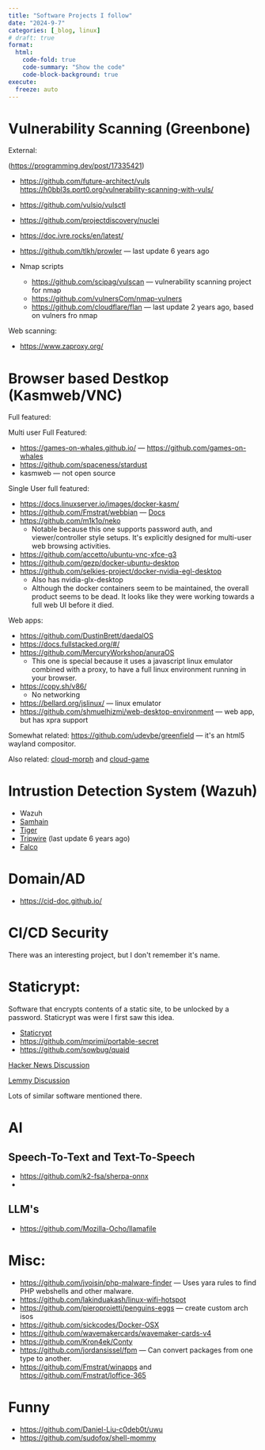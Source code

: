 ```yaml
---
title: "Software Projects I follow"
date: "2024-9-7"
categories: [_blog, linux]
# draft: true
format:
  html:
    code-fold: true
    code-summary: "Show the code"
    code-block-background: true
execute:
  freeze: auto
---
```



# Vulnerability Scanning (Greenbone)

External:

(<https://programming.dev/post/17335421>)

* <https://github.com/future-architect/vuls> <https://h0bbl3s.port0.org/vulnerability-scanning-with-vuls/>
* <https://github.com/vulsio/vulsctl>
* <https://github.com/projectdiscovery/nuclei>
* <https://doc.ivre.rocks/en/latest/>
* <https://github.com/tlkh/prowler> — last update 6 years ago

* Nmap scripts
    * <https://github.com/scipag/vulscan> — vulnerability scanning project for nmap
    * <https://github.com/vulnersCom/nmap-vulners>
    * <https://github.com/cloudflare/flan> — last update 2 years ago, based on vulners fro nmap


Web scanning:

* <https://www.zaproxy.org/>


# Browser based Destkop (Kasmweb/VNC)

Full featured: 

Multi user Full Featured:

* <https://games-on-whales.github.io/> — <https://github.com/games-on-whales>
* <https://github.com/spaceness/stardust>
* kasmweb — not open source


Single User full featured: 

* <https://docs.linuxserver.io/images/docker-kasm/>
* <https://github.com/Fmstrat/webbian> — [Docs](https://nowsci.com/webbian/)
* <https://github.com/m1k1o/neko>
  - Notable because this one supports password auth, and viewer/controller style setups. It's explicitly designed for multi-user web browsing activities.
* <https://github.com/accetto/ubuntu-vnc-xfce-g3>
* <https://github.com/gezp/docker-ubuntu-desktop>
* <https://github.com/selkies-project/docker-nvidia-egl-desktop>
  - Also has nvidia-glx-desktop
  - Although the docker containers seem to be maintained, the overall product seems to be dead. It looks like they were working towards a full web UI before it died.

Web apps:

* <https://github.com/DustinBrett/daedalOS>
* <https://docs.fullstacked.org/#/>
* <https://github.com/MercuryWorkshop/anuraOS>
    - This one is special because it uses a javascript linux emulator combined with a proxy, to have a full linux environment running in your browser.
* <https://copy.sh/v86/>
  - No networking
* <https://bellard.org/jslinux/> — linux emulator
* <https://github.com/shmuelhizmi/web-desktop-environment> — web app, but has xpra support


Somewhat related: <https://github.com/udevbe/greenfield> — it's an html5 wayland compositor.

Also related: [cloud-morph](https://github.com/giongto35/cloud-morph) and [cloud-game](https://github.com/giongto35/cloud-game)


# Intrustion Detection System (Wazuh)

* Wazuh
* [Samhain](https://www.la-samhna.de/samhain/)
* [Tiger](https://www.nongnu.org/tiger/)
* [Tripwire](https://en.wikipedia.org/wiki/Open_Source_Tripwire) (last update 6 years ago)
* [Falco](https://github.com/falcosecurity/falco)


# Domain/AD

* <https://cid-doc.github.io/>


# CI/CD Security

There was an interesting project, but I don't remember it's name. 

# Staticrypt:

Software that encrypts contents of a static site, to be unlocked by a password. Staticrypt was were I first saw this idea.

* [Staticrypt](https://github.com/robinmoisson/staticrypt)
* <https://github.com/mprimi/portable-secret>
* <https://github.com/sowbug/quaid>


[Hacker News Discussion](https://news.ycombinator.com/item?id=41404064)

[Lemmy Discussion](https://programming.dev/post/18818724)

Lots of similar software mentioned there.

# AI

## Speech-To-Text and Text-To-Speech

* <https://github.com/k2-fsa/sherpa-onnx>
* 

## LLM's

* <https://github.com/Mozilla-Ocho/llamafile>


# Misc: 

* <https://github.com/jvoisin/php-malware-finder> — Uses yara rules to find PHP webshells and other malware.
* <https://github.com/lakinduakash/linux-wifi-hotspot>
* <https://github.com/pieroproietti/penguins-eggs> — create custom arch isos
* <https://github.com/sickcodes/Docker-OSX>
* <https://github.com/wavemakercards/wavemaker-cards-v4>
* <https://github.com/Kron4ek/Conty>
* <https://github.com/jordansissel/fpm> — Can convert packages from one type to another.
* <https://github.com/Fmstrat/winapps> and <https://github.com/Fmstrat/loffice-365>

# Funny

* <https://github.com/Daniel-Liu-c0deb0t/uwu>
* <https://github.com/sudofox/shell-mommy>